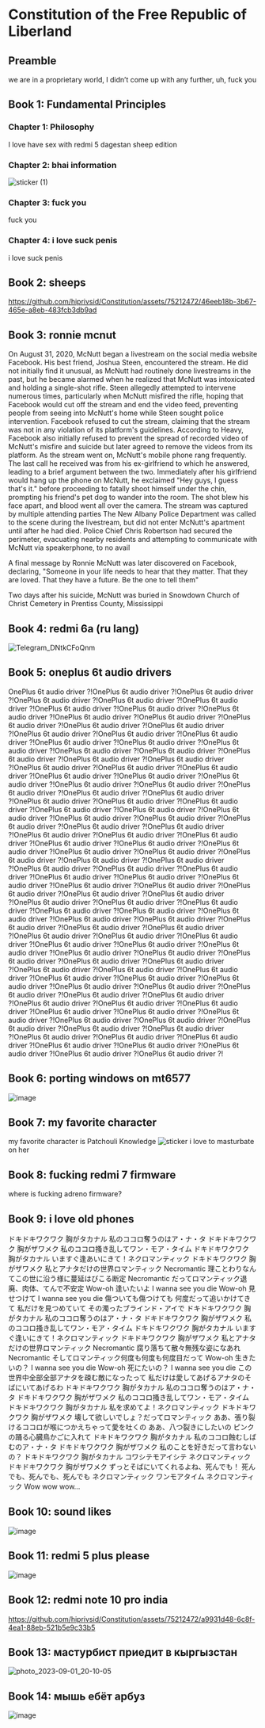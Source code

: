 # Constitution of the Free Republic of Liberland

## Preamble
we are in a proprietary world, I didn’t come up with any further, uh, fuck you

## Book 1: Fundamental Principles

### Chapter 1: Philosophy

I love have sex with redmi 5 dagestan sheep edition

### Chapter 2: bhai information

![sticker (1)](https://github.com/hiprivsid/Constitution/assets/75212472/97049c14-ce53-4835-b12b-831b85d1e222)


### Chapter 3: fuck you
fuck you

### Chapter 4: i love suck penis
i love suck penis

## Book 2: sheeps



https://github.com/hiprivsid/Constitution/assets/75212472/46eeb18b-3b67-465e-a8eb-483fcb3db9ad



## Book 3: ronnie mcnut

On August 31, 2020, McNutt began a livestream on the social media website Facebook. His best friend, Joshua Steen, encountered the stream. He did not initially find it unusual, as McNutt had routinely done livestreams in the past, but he became alarmed when he realized that McNutt was intoxicated and holding a single-shot rifle. Steen allegedly attempted to intervene numerous times, particularly when McNutt misfired the rifle, hoping that Facebook would cut off the stream and end the video feed, preventing people from seeing into McNutt's home while Steen sought police intervention. Facebook refused to cut the stream, claiming that the stream was not in any violation of its platform's guidelines. According to Heavy, Facebook also initially refused to prevent the spread of recorded video of McNutt's misfire and suicide but later agreed to remove the videos from its platform. As the stream went on, McNutt's mobile phone rang frequently. The last call he received was from his ex-girlfriend to which he answered, leading to a brief argument between the two. Immediately after his girlfriend would hang up the phone on McNutt, he exclaimed "Hey guys, I guess that's it." before proceeding to fatally shoot himself under the chin, prompting his friend's pet dog to wander into the room. The shot blew his face apart, and blood went all over the camera. The stream was captured by multiple attending parties The New Albany Police Department was called to the scene during the livestream, but did not enter McNutt's apartment until after he had died. Police Chief Chris Robertson had secured the perimeter, evacuating nearby residents and attempting to communicate with McNutt via speakerphone, to no avail

A final message by Ronnie McNutt was later discovered on Facebook, declaring, "Someone in your life needs to hear that they matter. That they are loved. That they have a future. Be the one to tell them"

Two days after his suicide, McNutt was buried in Snowdown Church of Christ Cemetery in Prentiss County, Mississippi

## Book 4: redmi 6a (ru lang)

![Telegram_DNtkCFoQnm](https://github.com/hiprivsid/Constitution/assets/75212472/ed1dc80e-fb37-4103-a169-fb9c986c4605)


## Book 5: oneplus 6t audio drivers

OnePlus 6t audio driver ?!OnePlus 6t audio driver ?!OnePlus 6t audio driver ?!OnePlus 6t audio driver ?!OnePlus 6t audio driver ?!OnePlus 6t audio driver ?!OnePlus 6t audio driver ?!OnePlus 6t audio driver ?!OnePlus 6t audio driver ?!OnePlus 6t audio driver ?!OnePlus 6t audio driver ?!OnePlus 6t audio driver ?!OnePlus 6t audio driver ?!OnePlus 6t audio driver ?!OnePlus 6t audio driver ?!OnePlus 6t audio driver ?!OnePlus 6t audio driver ?!OnePlus 6t audio driver ?!OnePlus 6t audio driver ?!OnePlus 6t audio driver ?!OnePlus 6t audio driver ?!OnePlus 6t audio driver ?!OnePlus 6t audio driver ?!OnePlus 6t audio driver ?!OnePlus 6t audio driver ?!OnePlus 6t audio driver ?!OnePlus 6t audio driver ?!OnePlus 6t audio driver ?!OnePlus 6t audio driver ?!OnePlus 6t audio driver ?!OnePlus 6t audio driver ?!OnePlus 6t audio driver ?!OnePlus 6t audio driver ?!OnePlus 6t audio driver ?!OnePlus 6t audio driver ?!OnePlus 6t audio driver ?!OnePlus 6t audio driver ?!OnePlus 6t audio driver ?!OnePlus 6t audio driver ?!OnePlus 6t audio driver ?!OnePlus 6t audio driver ?!OnePlus 6t audio driver ?!OnePlus 6t audio driver ?!OnePlus 6t audio driver ?!OnePlus 6t audio driver ?!OnePlus 6t audio driver ?!OnePlus 6t audio driver ?!OnePlus 6t audio driver ?!OnePlus 6t audio driver ?!OnePlus 6t audio driver ?!OnePlus 6t audio driver ?!OnePlus 6t audio driver ?!OnePlus 6t audio driver ?!OnePlus 6t audio driver ?!OnePlus 6t audio driver ?!OnePlus 6t audio driver ?!OnePlus 6t audio driver ?!OnePlus 6t audio driver ?!OnePlus 6t audio driver ?!OnePlus 6t audio driver ?!OnePlus 6t audio driver ?!OnePlus 6t audio driver ?!OnePlus 6t audio driver ?!OnePlus 6t audio driver ?!OnePlus 6t audio driver ?!OnePlus 6t audio driver ?!OnePlus 6t audio driver ?!OnePlus 6t audio driver ?!OnePlus 6t audio driver ?!OnePlus 6t audio driver ?!OnePlus 6t audio driver ?!OnePlus 6t audio driver ?!OnePlus 6t audio driver ?!OnePlus 6t audio driver ?!OnePlus 6t audio driver ?!OnePlus 6t audio driver ?!OnePlus 6t audio driver ?!OnePlus 6t audio driver ?!OnePlus 6t audio driver ?!OnePlus 6t audio driver ?!OnePlus 6t audio driver ?!OnePlus 6t audio driver ?!OnePlus 6t audio driver ?!OnePlus 6t audio driver ?!OnePlus 6t audio driver ?!OnePlus 6t audio driver ?!OnePlus 6t audio driver ?!OnePlus 6t audio driver ?!OnePlus 6t audio driver ?!OnePlus 6t audio driver ?!OnePlus 6t audio driver ?!OnePlus 6t audio driver ?!OnePlus 6t audio driver ?!OnePlus 6t audio driver ?!OnePlus 6t audio driver ?!OnePlus 6t audio driver ?!OnePlus 6t audio driver ?!OnePlus 6t audio driver ?!OnePlus 6t audio driver ?!OnePlus 6t audio driver ?!OnePlus 6t audio driver ?!OnePlus 6t audio driver ?!OnePlus 6t audio driver ?!OnePlus 6t audio driver ?!OnePlus 6t audio driver ?!OnePlus 6t audio driver ?!OnePlus 6t audio driver ?!OnePlus 6t audio driver ?!OnePlus 6t audio driver ?!OnePlus 6t audio driver ?!OnePlus 6t audio driver ?!OnePlus 6t audio driver ?!OnePlus 6t audio driver ?!OnePlus 6t audio driver ?!OnePlus 6t audio driver ?!OnePlus 6t audio driver ?!OnePlus 6t audio driver ?!OnePlus 6t audio driver ?!OnePlus 6t audio driver ?!OnePlus 6t audio driver ?!OnePlus 6t audio driver ?!

## Book 6: porting windows on mt6577

![image](https://github.com/hiprivsid/Constitution/assets/75212472/6c14f547-8636-46a0-953a-c7ab4e2f4ba1)

## Book 7: my favorite character

my favorite character is Patchouli Knowledge
![sticker](https://github.com/hiprivsid/Constitution/assets/75212472/82f3320d-58ff-4144-9510-417410a9f523)
i love to masturbate on her

## Book 8: fucking redmi 7 firmware

where is fucking adreno firmware?

## Book 9: i love old phones
ドキドキワクワク 胸がタカナル 私のココロ奪うのはア・ナ・タ
ドキドキワクワク 胸がザワメク 私のココロ搔き乱してワン・モア・タイム
ドキドキワクワク 胸がタカナル いますぐ逢あいにきて！ネクロマンティック
ドキドキワクワク 胸がザワメク 私とアナタだけの世界ロマンティック
Necromantic 理ことわりなんてこの世に沿う様に蔓延はびこる断定
Necromantic だってロマンティック退廃、肉体、てんで不安定
Wow-oh 逢いたいよ I wanna see you die
Wow-oh 見せつけて I wanna see you die
傷ついても傷つけても 何度だって追いかけてきて
私だけを見つめていて その濁ったブラインド・アイで
ドキドキワクワク 胸がタカナル 私のココロ奪うのはア・ナ・タ
ドキドキワクワク 胸がザワメク 私のココロ搔き乱してワン・モア・タイム
ドキドキワクワク 胸がタカナル いますぐ逢いにきて！ネクロマンティック
ドキドキワクワク 胸がザワメク 私とアナタだけの世界ロマンティック
Necromantic 腐り落ちて散々無残な姿になあれ
Necromantic そしてロマンティック何度も何度も何度目だって
Wow-oh 生きたいの？ I wanna see you die
Wow-oh 死にたいの？ I wanna see you die
この世界中全部全部アナタを疎む敵になったって
私だけは愛してあげるアナタのそばにいてあげるわ
ドキドキワクワク 胸がタカナル 私のココロ奪うのはア・ナ・タ
ドキドキワクワク 胸がザワメク 私のココロ搔き乱してワン・モア・タイム
ドキドキワクワク 胸がタカナル 私を求めてよ！ネクロマンティック
ドキドキワクワク 胸がザワメク 壊して欲しいでしょ？だってロマンティック
ああ、張り裂けるココロが喉につかえちゃって愛を吐くの
ああ、八つ裂きにしたいの ピンクの踊る心臓鳥かごに入れて
ドキドキワクワク 胸がタカナル 私のココロ蝕むしばむのア・ナ・タ
ドキドキワクワク 胸がザワメク 私のことを好きだって言わないの？
ドキドキワクワク 胸がタカナル コワシテモアイシテ ネクロマンティック
ドキドキワクワク 胸がザワメク ずっとそばにいてくれるよね、死んでも！
死んでも、死んでも、死んでも
ネクロマンティック
ワンモアタイム
ネクロマンティック
Wow wow wow...

## Book 10: sound likes 
![image](https://github.com/hiprivsid/Constitution/assets/75212472/c4020e46-1ca9-4e54-a6a0-168ad1ec3700)

## Book 11: redmi 5 plus please

![image](https://github.com/hiprivsid/Constitution/assets/75212472/b3fc85b4-2bff-4a9e-b131-b069fd67653e)

## Book 12: redmi note 10 pro india

https://github.com/hiprivsid/Constitution/assets/75212472/a9931d48-6c8f-4ea1-88eb-521b5e9c33b5

## Book 13: мастурбист приедит в кыргызстан
![photo_2023-09-01_20-10-05](https://github.com/hiprivsid/Constitution/assets/75212472/f9be2466-6e12-44a5-97ee-b62c21fd3a8a)

## Book 14: мышь ебёт арбуз
![image](https://github.com/hiprivsid/Constitution/assets/75212472/b3359080-13a0-42a1-afad-56de91aa8f6d)

